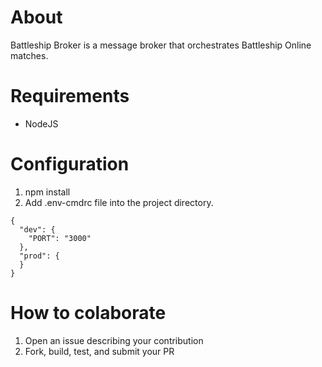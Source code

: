 # About

Battleship Broker is a message broker that orchestrates Battleship Online matches.

# Requirements  
- NodeJS

# Configuration
1) npm install
2) Add .env-cmdrc file into the project directory.

```
{
  "dev": {
    "PORT": "3000"
  },
  "prod": {
  }
}
```

# How to colaborate
1. Open an issue describing your contribution
2. Fork, build, test, and submit your PR